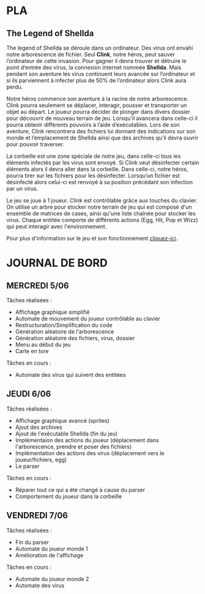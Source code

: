 # PLA

## The Legend of Shellda

The legend of Shellda se déroule dans un ordinateur. Des virus ont envahi notre arborescence de fichier. Seul **Clink**, notre héros, peut sauver l’ordinateur de cette invasion. Pour gagner il devra trouver et détruire le point d’entrée des virus, la connexion internet nommée **Shellda**. Mais pendant son aventure les virus continuent leurs avancée sur l’ordinateur et si ils parviennent à infecter plus de 50% de l’ordinateur alors Clink aura perdu.

Notre héros commence son aventure à la racine de notre arborescence. Clink pourra seulement se déplacer, interagir, pousser et transporter un objet au départ. Le joueur pourra décider de plonger dans divers dossier pour découvrir de nouveau terrain de jeu. Lorsqu’il avancera dans celle-ci il pourra obtenir différents pouvoirs à l’aide d’exécutables. Lors de son aventure, Clink rencontrera des fichiers lui donnant des indications sur son monde et l’emplacement de Shellda ainsi que des archives qu’il devra ouvrir pour pouvoir traverser.

La corbeille est une zone spéciale de notre jeu, dans celle-ci tous les éléments infectés par les virus sont envoyé. Si Clink veut désinfecter certain éléments alors il devra aller dans la corbeille. Dans celle-ci, notre héros, pourra tirer sur les fichiers pour les désinfecter. Lorsqu’un fichier est désinfecté alors celui-ci est renvoyé à sa position précédant son infection par un virus.

Le jeu se joue à 1 joueur. Clink est contrôlable grâce aux touches du clavier. 
On utilise un arbre pour stocker notre terrain de jeu qui est composé d'un ensemble de matrices de cases, ainsi qu'une liste chaînée pour stocker les virus.
Chaque entitée comporte de différents actions (Egg, Hit, Pop et Wizz) qui peut interagir avec l'environnement.

Pour plus d'information sur le jeu et son fonctionnement [cliquez-ici](https://docs.google.com/document/d/1mjZNye_7PBJDbEon7VTnQUHm0hPmgZH5E2vAEqCFRjU/edit?usp=sharing).

# JOURNAL DE BORD

## MERCREDI 5/06

Tâches réalisées :

  - Affichage graphique simplifié
  - Automate de mouvement du joueur contrôlable au clavier
  - Restructuration/Simplification du code
  - Génération aléatoire de l'arborescence
  - Génération aléatoire des fichiers, virus, dossier
  - Menu au début du jeu
  - Carte en tore
  
 Tâches en cours :
  - Automate des virus qui suivent des entitées
  
 ## JEUDI 6/06
 
 Tâches réalisées :
  
  - Affichage graphique avancé (sprites)
  - Ajout des archives
  - Ajout de l'exécutable Shellda (fin du jeu)
  - Implémentaion des actions du joueur (déplacement dans l'arborescence, prendre et poser des fichiers)
  - Implémentation des actions des virus (déplacement vers le joueur/fichiers, egg)
  - Le parser
  
 Tâches en cours :
 
 - Réparer tout ce qui a été changé à cause du parser
 - Comportement du joueur dans la corbeille
  
 ## VENDREDI 7/06
 
 Tâches réalisées :
  
  - Fin du parser
  - Automate du joueur monde 1
  - Amélioration de l'affichage
  
 Tâches en cours :
 
 - Automate du joueur monde 2
 - Automate des virus
